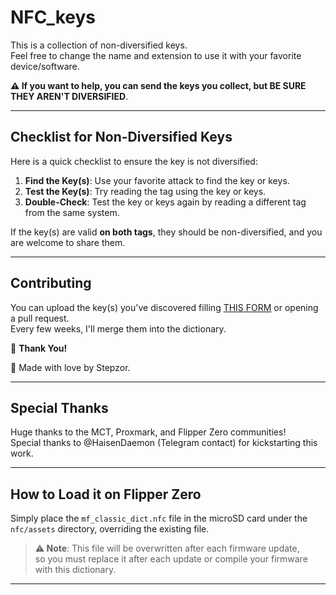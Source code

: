 # NFC_keys

This is a collection of non-diversified keys.  
Feel free to change the name and extension to use it with your favorite device/software.

**⚠️ If you want to help, you can send the keys you collect, but BE SURE THEY AREN'T DIVERSIFIED**.

---

## Checklist for Non-Diversified Keys

Here is a quick checklist to ensure the key is not diversified:

1. **Find the Key(s)**: Use your favorite attack to find the key or keys.
2. **Test the Key(s)**: Try reading the tag using the key or keys.
3. **Double-Check**: Test the key or keys again by reading a different tag from the same system.

If the key(s) are valid **on both tags**, they should be non-diversified, and you are welcome to share them.

---

## Contributing

You can upload the key(s) you've discovered filling [THIS FORM](https://qjgyw58djpu.typeform.com/to/Fcvt4KKV) or opening a pull request.  
Every few weeks, I'll merge them into the dictionary.

🙏 **Thank You!**

💌 Made with love by Stepzor.

---

## Special Thanks

Huge thanks to the MCT, Proxmark, and Flipper Zero communities!  
Special thanks to @HaisenDaemon (Telegram contact) for kickstarting this work.  

---

## How to Load it on Flipper Zero

Simply place the `mf_classic_dict.nfc` file in the microSD card under the `nfc/assets` directory, overriding the existing file.

> **⚠️ Note**: This file will be overwritten after each firmware update,  
so you must replace it after each update or compile your firmware with this dictionary.

---
